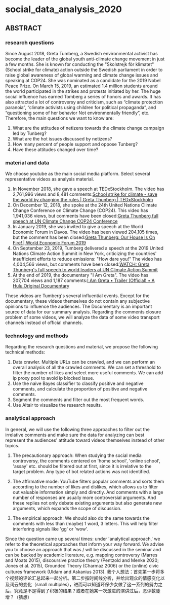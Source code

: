 # social_data_analysis_2020
## ABSTRACT
### research questions       
Since August 2018, Greta Tumberg, a Swedish environmental activist has become the leader of the global youth anti-climate change movement in just a few months. She is known for conducting the "Skolstrejk för klimatet" (School strike for climate) action outside the Swedish parliament in order to raise global awareness of global warming and climate change issues and speaking at COP24. She was nominated as a candidate for the 2019 Nobel Peace Prize. On March 15, 2019, an estimated 1.4 million students around the world participated in the strikes and protests initiated by her. The huge social influence has earned Tomberg a series of honors and awards. It has also attracted a lot of controversy and criticism, such as “climate protection paranoia”, “climate activists using children for political propaganda”, and “questioning some of her behavior Not environmentally friendly”, etc. Therefore, the main questions we want to know are: 
1. What are the attitudes of netizens towards the climate change campaign led by Tunberg? 
2. What are the hot issues discussed by netizens? 
3. How many percent of people support and oppose Tunberg?
4. Have these attitudes changed over time?
### material and data
We choose youtube as the main social media platform. Select several representative videos as analysis material.
1. In November 2018, she gave a speech at TEDxStockholm. The video has 2,761,996 views and 8,481 comments:[School strike for climate - save the world by changing the rules | Greta Thunberg | TEDxStockholm](https://www.youtube.com/watch?v=EAmmUIEsN9A)
2. On December 12, 2018, she spoke at the 24th United Nations Climate Change Conference on Climate Change (COP24). This video has 1,941,036 views, but comments have been closed:[Greta Thunberg full speech at UN Climate Change COP24 Conference](https://www.youtube.com/watch?v=VFkQSGyeCWg)
3. In January 2019, she was invited to give a speech at the World Economic Forum in Davos. The video has been viewed 204,105 times, but the comment has been closed:[Greta Thunberg: Our House Is On Fire! | World Economic Forum 2019](https://www.youtube.com/watch?v=M7dVF9xylaw)
4. On September 23, 2019, Tumberg delivered a speech at the 2019 United Nations Climate Action Summit in New York, criticizing the countries' insufficient efforts to reduce emissions: "How dare you!" The video has 4,004,566 views, but comments have been closed:[WATCH: Greta Thunberg's full speech to world leaders at UN Climate Action Summit](https://www.youtube.com/watch?v=KAJsdgTPJpU)
5. At the end of 2019, the documentary "I Am Greta". The video has 207,704 views and 1,187 comments:[I Am Greta • Trailer (Official) • A Hulu Original Documentary](https://www.youtube.com/watch?v=xDdEWkA15Rg)      

These videos are Tumberg's several influential events. Except for the documentary, these videos themselves do not contain any subjective opinions to influence the audiences. The Documentary is an important source of data for our summary analysis. Regarding the comments closure problem of some videos, we will analyze the data of some video transport channels instead of official channels.
### technology and methods
Regarding the research questions and material, we propose the following technical methods:
1. Data crawler. Multiple URLs can be crawled, and we can perform an overall analysis of all the crawled comments. We can set a threshold to filter the number of likes and select more useful comments. We can add ip proxy pool to avoid ip blocked issue.
2. Use the naive Bayes classifier to classify positive and negative comments, and calculate the proportion of positive and negative comments.
3. Segment the comments and filter out the most frequent words.
4. Use Altair to visualize the research results.
### analytical approach
In general, we will use the following three approaches to filter out the irrelative comments and make sure the data for analyzing can best represent the audiences' attitude toward videos themselves instead of other topics. 

1. The precautionary approach: When studying the social media controversy, the comments centered on 'home school', 'online school', 'assay' etc. should be filtered out at first, since it is irrelative to the target problem. Any type of bot related actions was not identified.

2. The affirmative mode: YouTube filters popular comments and sorts them according to the number of likes and dislikes, which allows us to filter out valuable information simply and directly. And comments with a large number of responses are usually more controversial arguments. And these replies not only debate existing arguments but also generate new arguments, which expands the scope of discussion.

3. The empirical approach: We should also do the same towards the comments with less than (maybe) 1 word, 3 letters. This will help filter interfering signals like 'gg' or 'wow'.


Since the question came up several times: under 'analytical approach,' we refer to the theoretical approaches that inform your way forward. We advise you to choose an approach that was / will be discussed in the seminar and can be backed by academic literature, e.g. mapping controversy (Marres and Moats 2015), discoursive practice theory (Pentzold and Menke 2020; Jones et al. 2015), Grounded Theory (Charmaz 2006) or the (online) civic cultures framework (Uldam and Askanius 2013).
我个人想法：首先第一步将多个视频的评论汇总起来一起分析。第二步按时间线分析，并给出观众的情感变化以及词云的变化（small multiples），进而可以知道环保少女做了这一系列的努力之后，究竟是不是得到了积极的结果？或者在她某一次激进的演讲过后，恶评数陡增？（猜想）    
